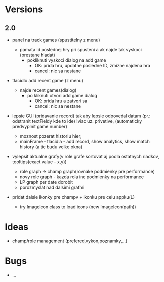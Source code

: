 # Versions
## 2.0
 * panel na track games (spustitelny z menu)
    - pamata id poslednej hry pri spusteni a ak najde tak vyskoci (prestane hladat)
        - pokliknuti vyskoci dialog na add game 
            - OK: prida hru, updatne posledne ID, zmizne najdena hra
            - cancel: nic sa nestane
 * tlacidlo add recent game (z menu)
    - najde recent games(dialog) 
        - po kliknuti otvori add game dialog
            - OK: prida hru a zatvori sa
            - cancel: nic sa nestane
 
 
 * lepsie GUI (pridavanie record) tak aby lepsie odpovedal datam (pr.: odstranit textFieldy kde to ide) !viac uz. privetive, (automaticky predvyplnit game number)
    + moznost pozerat historiu hier;
    + mainFrame - tlacidla - add record, show analytics, show match history (a tie budu velke okna)
 * vylepsit aktualne grafy(v role grafe sortovat aj podla ostatnych riadkov, tooltips(exact value - x,y))
	+ role graph -> champ graph(rovnake podmienky pre performance)
	+ novy role graph - kazda rola ine podmienky na performance
	+ LP graph per date dorobit
	+ porozmyslat nad dalsimi grafmi
 * pridat dalsie ikonky pre champv + ikonku pre celu appku(L)
    + try ImageIcon class to load icons (new ImageIcon(path))

# Ideas
 * champ/role management (prefered,vykon,poznamky,...)

# Bugs
 * ...